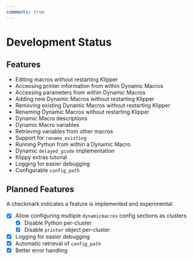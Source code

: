 ```yaml
---
comments: true
---
```


# Development Status

## Features

- Editing macros without restarting Klipper
- Accessing printer information from within Dynamic Macros
- Accessing parameters from within Dynamic Macros
- Adding new Dynamic Macros without restarting Klipper
- Removing existing Dynamic Macros without restarting Klipper
- Renaming Dynamic Macros without restarting Klipper
- Dynamic Macro descriptions
- Dynamic Macro variables
- Retrieving variables from other macros
- Support for `rename_existing`
- Running Python from within a Dynamic Macro
- Dynamic `delayed_gcode` implementation
- Klippy extras tutorial
- Logging for easier debugging
- Configurable `config_path`

## Planned Features

A checkmark indicates a feature is implemented and experimental.

- [X] Allow configuring multiple `dynamicmacros` config sections as clusters
    - [X] Disable Python per-cluster
    - [X] Disable `printer` object per-cluster
- [X] Logging for easier debugging
- [X] Automatic retrieval of `config_path`
- [X] Better error handling
